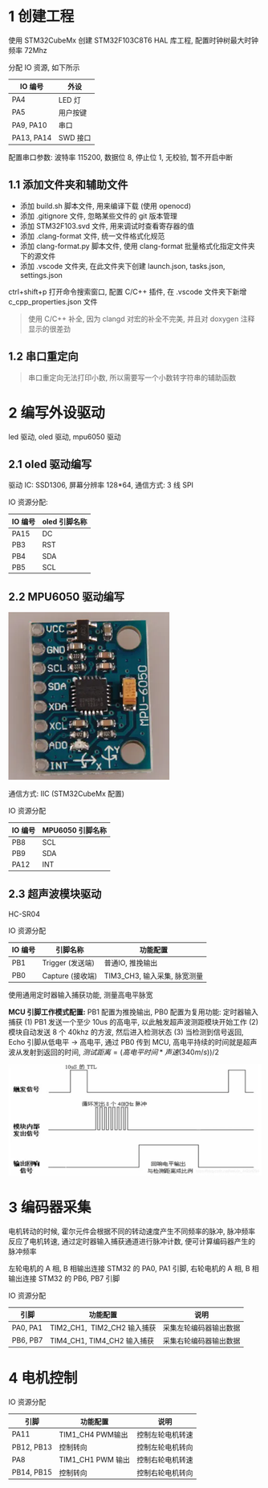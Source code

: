 # 1 创建工程

使用 STM32CubeMx 创建 STM32F103C8T6 HAL 库工程, 配置时钟树最大时钟频率 72Mhz

分配 IO 资源, 如下所示

| IO 编号    | 外设     |
| ---------- | -------- |
| PA4        | LED 灯   |
| PA5        | 用户按键 |
| PA9, PA10  | 串口     |
| PA13, PA14 | SWD 接口 |

配置串口参数: 波特率 115200, 数据位 8, 停止位 1, 无校验, 暂不开启中断

## 1.1 添加文件夹和辅助文件

* 添加 build.sh 脚本文件, 用来编译下载 (使用 openocd)
* 添加 .gitignore 文件, 忽略某些文件的 git 版本管理
* 添加 STM32F103.svd 文件, 用来调试时查看寄存器的值
* 添加 .clang-format 文件, 统一文件格式化规范
* 添加 clang-format.py 脚本文件, 使用 clang-format 批量格式化指定文件夹下的源文件
* 添加 .vscode 文件夹, 在此文件夹下创建 launch.json, tasks.json, settings.json

ctrl+shift+p 打开命令搜索窗口, 配置 C/C++ 插件, 在 .vscode 文件夹下新增 c_cpp_properties.json 文件

> 使用  C/C++ 补全, 因为 clangd 对宏的补全不完美, 并且对 doxygen 注释显示的很差劲

## 1.2 串口重定向

> 串口重定向无法打印小数, 所以需要写一个小数转字符串的辅助函数

# 2 编写外设驱动

led 驱动, oled 驱动, mpu6050 驱动

## 2.1 oled 驱动编写

驱动 IC: SSD1306, 屏幕分辨率 128*64, 通信方式: 3 线 SPI

IO 资源分配:

| IO 编号 | oled 引脚名称 |
| ------- | ------------- |
| PA15    | DC            |
| PB3     | RST           |
| PB4     | SDA           |
| PB5     | SCL           |

## 2.2 MPU6050 驱动编写

![1709382067410](images/1709382067410.png)

通信方式: IIC (STM32CubeMx 配置)

IO 资源分配

| IO 编号 | MPU6050 引脚名称 |
| ------- | ---------------- |
| PB8     | SCL              |
| PB9     | SDA              |
| PA12    | INT              |

## 2.3 超声波模块驱动

HC-SR04

IO 资源分配

| IO 编号 | 引脚名称         | 功能配置                     |
| ------- | ---------------- | ---------------------------- |
| PB1     | Trigger (发送端) | 普通IO, 推挽输出             |
| PB0     | Capture (接收端) | TIM3_CH3, 输入采集, 脉宽测量 |

使用通用定时器输入捕获功能, 测量高电平脉宽

**MCU 引脚工作模式配置:** PB1 配置为推挽输出, PB0 配置为复用功能: 定时器输入捕获
(1) PB1 发送一个至少 10us 的高电平, 以此触发超声波测距模块开始工作
(2) 模块自动发送 8 个 40khz 的方波, 然后进入检测状态
(3) 当检测到信号返回, Echo 引脚从低电平 -> 高电平, 通过 PB0 传到 MCU, 高电平持续的时间就是超声波从发射到返回的时间, $测试距离=(高电平时间*声速 (340m/s))/2$

![1709533476270](images/1709533476270.png)

# 3 编码器采集

电机转动的时候, 霍尔元件会根据不同的转动速度产生不同频率的脉冲, 脉冲频率反应了电机转速, 通过定时器输入捕获通道进行脉冲计数, 便可计算编码器产生的脉冲频率

左轮电机的 A 相, B 相输出连接 STM32 的 PA0, PA1 引脚, 右轮电机的 A 相, B 相输出连接 STM32 的 PB6, PB7 引脚

IO 资源分配

| 引脚     | 功能配置                      | 说明                   |
| -------- | ----------------------------- | ---------------------- |
| PA0, PA1 | TIM2_CH1,  TIM2_CH2 输入捕获 | 采集左轮编码器输出数据 |
| PB6, PB7 | TIM4_CH1, TIM4_CH2 输入捕获   | 采集右轮编码器输出数据 |

# 4 电机控制

IO 资源分配

| 引脚       | 功能配置          | 说明             |
| ---------- | ----------------- | ---------------- |
| PA11       | TIM1_CH4 PWM输出  | 控制左轮电机转速 |
| PB12, PB13 | 控制转向          | 控制左轮电机转向 |
| PA8        | TIM1_CH1 PWM 输出 | 控制右轮电机转速 |
| PB14, PB15 | 控制转向          | 控制右轮电机转向 |
